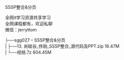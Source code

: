 SSSP整合&分页

全网it学习资源共享学习<br>全网课程都有，欢迎私聊<br>微信：jerryttom<br>

├──sgg027 – SSSP整合&amp;分页<br> | ├──13. 尚硅谷_佟刚_SSSP整合_源代码及PPT.zip 16.47M<br> | └──视频.7z 604.45M